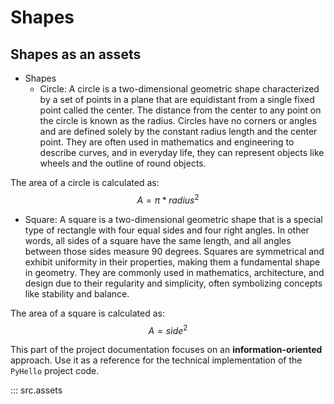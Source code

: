 # Shapes

## Shapes as an assets

* Shapes
  * Circle: A circle is a two-dimensional geometric shape characterized by a set of points in a plane 
that are equidistant from a single fixed point called the center. 
The distance from the center to any point on the circle is known as the radius. 
Circles have no corners or angles and are defined solely by the constant radius length and 
the center point. They are often used in mathematics and engineering to describe curves, and 
in everyday life, they can represent objects like wheels and the outline of round objects.

The area of a circle is calculated as:
$$
 A = \pi * radius ^ 2
$$
  * Square: A square is a two-dimensional geometric shape that is a special type of rectangle 
with four equal sides and four right angles. In other words, all sides of a square have the same 
length, and all angles between those sides measure 90 degrees. Squares are symmetrical and exhibit 
uniformity in their properties, making them a fundamental shape in geometry. They are commonly used 
in mathematics, architecture, and design due to their regularity and simplicity, often symbolizing 
concepts like stability and balance.

The area of a square is calculated as:
$$
  A = side ^ 2
$$

This part of the project documentation focuses on
an **information-oriented** approach. Use it as a
reference for the technical implementation of the
`PyHello` project code.

::: src.assets